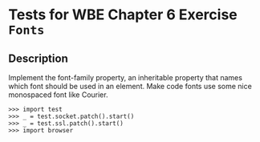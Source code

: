 Tests for WBE Chapter 6 Exercise `Fonts`
=======================

Description
-----------

Implement the font-family property, an inheritable property that names which 
  font should be used in an element. 
Make code fonts use some nice monospaced font like Courier.

    >>> import test
    >>> _ = test.socket.patch().start()
    >>> _ = test.ssl.patch().start()
    >>> import browser

